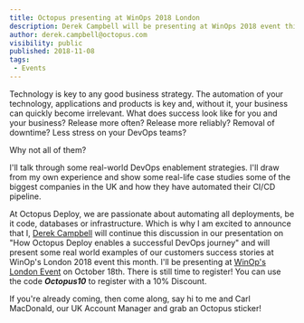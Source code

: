 ```yaml
---
title: Octopus presenting at WinOps 2018 London 
description: Derek Campbell will be presenting at WinOps 2018 event this month in London on how Octopus Deploy enables a successful DevOps journey. 
author: derek.campbell@octopus.com
visibility: public
published: 2018-11-08
tags:
 - Events
---
```


Technology is key to any good business strategy. The automation of your technology, applications and products is key and, without it, your business can quickly become irrelevant.
What does success look like for you and your business? Release more often? Release more reliably? Removal of downtime? Less stress on your DevOps teams?
 
Why not all of them?
 
I'll talk through some real-world DevOps enablement strategies. I'll draw from my own experience and show some real-life case studies some of the biggest companies in the UK and how they have automated their CI/CD pipeline.


At Octopus Deploy, we are passionate about automating all deployments, be it code, databases or infrastructure.  Which is why I am excited to announce that I, [Derek Campbell](https://twitter.com/octoderek)  will continue this discussion in our presentation on "How Octopus Deploy enables a successful DevOps journey" and will present some real world examples of our customers success stories at WinOp's London 2018 event this month. I'll be presenting at [WinOp's London Event](https://www.winops.org/london/) on October 18th. There is still time to register!  You can use the code _**Octopus10**_ to register with a 10% Discount. 

If you're already coming, then come along, say hi to me and Carl MacDonald, our UK Account Manager and grab an Octopus sticker!